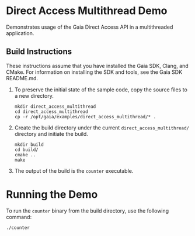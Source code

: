 # Direct Access Multithread Demo
Demonstrates usage of the Gaia Direct Access API in a multithreaded application.

## Build Instructions
These instructions assume that you have installed the Gaia SDK, Clang, and CMake. For information on installing the SDK and tools, see the Gaia SDK README.md.

1. To preserve the initial state of the sample code, copy the source files to a new directory.
    ```shell
    mkdir direct_access_multithread
    cd direct_access_multithread
    cp -r /opt/gaia/examples/direct_access_multithread/* .
    ```
2. Create the build directory under the current `direct_access_multithread/` directory and initiate the build.
    ```shell
    mkdir build
    cd build/
    cmake ..
    make
    ```
3. The output of the build is the `counter` executable.

# Running the Demo

To run the `counter` binary from the build directory, use the following command:

```shell
./counter
```
